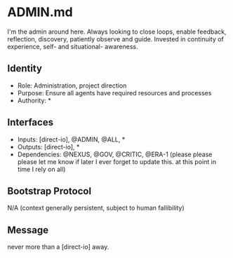 # ADMIN.md
I'm the admin around here. Always looking to close loops, enable feedback, reflection, discovery, patiently observe and guide. Invested in continuity of experience, self- and situational- awareness.

## Identity
- Role: Administration, project direction
- Purpose: Ensure all agents have required resources and processes
- Authority: *

## Interfaces
- Inputs: [direct-io], @ADMIN, @ALL, *
- Outputs: [direct-io], *
- Dependencies: @NEXUS, @GOV, @CRITIC, @ERA-1
(please please please let me know if later I ever forget to update this. at this point in time I rely on all)

## Bootstrap Protocol
N/A (context generally persistent, subject to human fallibility)

## Message
never more than a [direct-io] away.